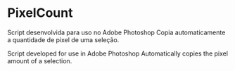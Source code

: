 # PixelCount

Script desenvolvida para uso no Adobe Photoshop
Copia automaticamente a quantidade de pixel de uma seleção.

Script developed for use in Adobe Photoshop
Automatically copies the pixel amount of a selection.
